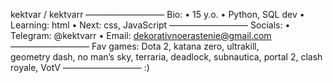 kektvar / kektvarr
—————————
Bio: 
    • 15 y.o.
    • Python, SQL dev
    • Learning: html
    • Next: css, JavaScript
—————————
Socials:
    • Telegram: @kektvarr
    • Email: dekorativnoerastenie@gmail.com
—————————
Fav games:
    Dota 2, katana zero, ultrakill,  
    geometry dash, no man’s sky,
    terraria, deadlock, subnautica,
    portal 2, clash royale, VotV
—————————
:)
